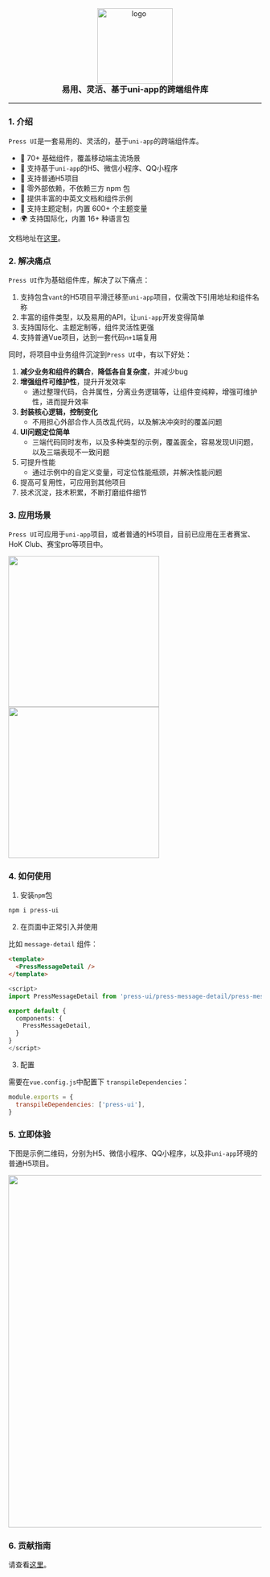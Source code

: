 
<div align="center">
  <img alt="logo" src="https://mike-1255355338.cos.ap-guangzhou.myqcloud.com/press%2Fimg%2Fpress-ui-avatar-transparent.png" width="150" style="margin-bottom: -25px;">
</div>
<h3 align="center">易用、灵活、基于uni-app的跨端组件库</h3>

---


### 1. 介绍

`Press UI`是一套易用的、灵活的，基于`uni-app`的跨端组件库。

- 🚀 70+ 基础组件，覆盖移动端主流场景
- 🚀 支持基于`uni-app`的H5、微信小程序、QQ小程序
- 💪 支持普通H5项目
- 💪 零外部依赖，不依赖三方 npm 包
- 📖 提供丰富的中英文文档和组件示例
- 🍭 支持主题定制，内置 600+ 个主题变量
- 🌍 支持国际化，内置 16+ 种语言包

文档地址在[这里](https://novlan1.github.io/press-ui/)。


### 2. 解决痛点


`Press UI`作为基础组件库，解决了以下痛点：

1. 支持包含`vant`的H5项目平滑迁移至`uni-app`项目，仅需改下引用地址和组件名称
2. 丰富的组件类型，以及易用的API，让`uni-app`开发变得简单
3. 支持国际化、主题定制等，组件灵活性更强
4. 支持普通Vue项目，达到一套代码`n+1`端复用

同时，将项目中业务组件沉淀到`Press UI`中，有以下好处：

1. **减少业务和组件的耦合**，**降低各自复杂度**，并减少bug
2. **增强组件可维护性**，提升开发效率
    - 通过整理代码，合并属性，分离业务逻辑等，让组件变纯粹，增强可维护性，进而提升效率
3. **封装核心逻辑，控制变化**
    - 不用担心外部合作人员改乱代码，以及解决冲突时的覆盖问题
4. **UI问题定位简单**
    - 三端代码同时发布，以及多种类型的示例，覆盖面全，容易发现UI问题，以及三端表现不一致问题
5. 可提升性能
    - 通过示例中的自定义变量，可定位性能瓶颈，并解决性能问题
6. 提高可复用性，可应用到其他项目
7. 技术沉淀，技术积累，不断打磨组件细节

### 3. 应用场景

`Press UI`可应用于`uni-app`项目，或者普通的H5项目，目前已应用在王者赛宝、HoK Club、赛宝pro等项目中。

<img src="https://mike-1255355338.cos.ap-guangzhou.myqcloud.com/article/2023/4/pvp-esports-screenshort.png" width="300">


<img src="https://mike-1255355338.cos.ap-guangzhou.myqcloud.com/article/2023/4/hok-club-screenshot.png" width="300">



### 4. 如何使用

1. 安装`npm`包


```bash
npm i press-ui
```


2. 在页面中正常引入并使用

比如 `message-detail` 组件：

```html
<template>
  <PressMessageDetail />
</template>
```

```ts
<script>
import PressMessageDetail from 'press-ui/press-message-detail/press-message-detail.vue'

export default {
  components: {
    PressMessageDetail, 
  }
}
</script>
```

3. 配置

需要在`vue.config.js`中配置下 `transpileDependencies`：

```js
module.exports = {
  transpileDependencies: ['press-ui'],
}
```



### 5. 立即体验

下图是示例二维码，分别为H5、微信小程序、QQ小程序，以及非`uni-app`环境的普通H5项目。

<!-- <img src="https://mike-1255355338.cos.ap-guangzhou.myqcloud.com/press/qrcode/press-ui-demo-qrcode-3.png" width="600"> -->

<img src="https://mike-1255355338.cos.ap-guangzhou.myqcloud.com/article/2023/8/own_mike_826bfef42386729465.png" width="700">

### 6. 贡献指南

请查看[这里](https://github.com/novlan1/press-ui/blob/release/CONTRIBUTING.md)。

